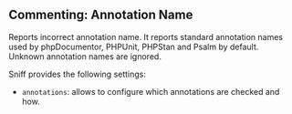 ## Commenting: Annotation Name

Reports incorrect annotation name. It reports standard annotation names used by phpDocumentor, PHPUnit, PHPStan and Psalm by default.
Unknown annotation names are ignored.

Sniff provides the following settings:

* `annotations`: allows to configure which annotations are checked and how.